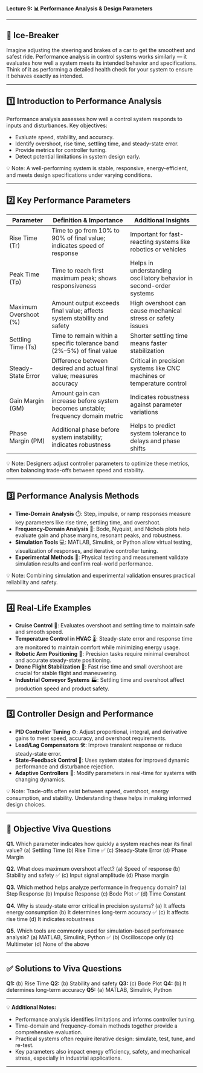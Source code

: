 **Lecture 9: 📊 Performance Analysis & Design Parameters**

---

## **🚦 Ice-Breaker**

Imagine adjusting the steering and brakes of a car to get the smoothest and safest ride. Performance analysis in control systems works similarly — it evaluates how well a system meets its intended behavior and specifications. Think of it as performing a detailed health check for your system to ensure it behaves exactly as intended.

---

## **1️⃣ Introduction to Performance Analysis**

Performance analysis assesses how well a control system responds to inputs and disturbances. Key objectives:

* Evaluate speed, stability, and accuracy.
* Identify overshoot, rise time, settling time, and steady-state error.
* Provide metrics for controller tuning.
* Detect potential limitations in system design early.

💡 Note: A well-performing system is stable, responsive, energy-efficient, and meets design specifications under varying conditions.

---

## **2️⃣ Key Performance Parameters**

| Parameter             | Definition & Importance                                                          | Additional Insights                                                    |
| --------------------- | -------------------------------------------------------------------------------- | ---------------------------------------------------------------------- |
| Rise Time (Tr)        | Time to go from 10% to 90% of final value; indicates speed of response           | Important for fast-reacting systems like robotics or vehicles          |
| Peak Time (Tp)        | Time to reach first maximum peak; shows responsiveness                           | Helps in understanding oscillatory behavior in second-order systems    |
| Maximum Overshoot (%) | Amount output exceeds final value; affects system stability and safety           | High overshoot can cause mechanical stress or safety issues            |
| Settling Time (Ts)    | Time to remain within a specific tolerance band (2%–5%) of final value           | Shorter settling time means faster stabilization                       |
| Steady-State Error    | Difference between desired and actual final value; measures accuracy             | Critical in precision systems like CNC machines or temperature control |
| Gain Margin (GM)      | Amount gain can increase before system becomes unstable; frequency domain metric | Indicates robustness against parameter variations                      |
| Phase Margin (PM)     | Additional phase before system instability; indicates robustness                 | Helps to predict system tolerance to delays and phase shifts           |

💡 Note: Designers adjust controller parameters to optimize these metrics, often balancing trade-offs between speed and stability.

---

## **3️⃣ Performance Analysis Methods**

* **Time-Domain Analysis** ⏱️: Step, impulse, or ramp responses measure key parameters like rise time, settling time, and overshoot.
* **Frequency-Domain Analysis** 🌊: Bode, Nyquist, and Nichols plots help evaluate gain and phase margins, resonant peaks, and robustness.
* **Simulation Tools** 💻: MATLAB, Simulink, or Python allow virtual testing, visualization of responses, and iterative controller tuning.
* **Experimental Methods** 🧪: Physical testing and measurement validate simulation results and confirm real-world performance.

💡 Note: Combining simulation and experimental validation ensures practical reliability and safety.

---

## **4️⃣ Real-Life Examples**

* **Cruise Control** 🚗: Evaluates overshoot and settling time to maintain safe and smooth speed.
* **Temperature Control in HVAC** 🌡️: Steady-state error and response time are monitored to maintain comfort while minimizing energy usage.
* **Robotic Arm Positioning** 🤖: Precision tasks require minimal overshoot and accurate steady-state positioning.
* **Drone Flight Stabilization** 🚁: Fast rise time and small overshoot are crucial for stable flight and maneuvering.
* **Industrial Conveyor Systems** 🏭: Settling time and overshoot affect production speed and product safety.

---

## **5️⃣ Controller Design and Performance**

* **PID Controller Tuning** ⚙️: Adjust proportional, integral, and derivative gains to meet speed, accuracy, and overshoot requirements.
* **Lead/Lag Compensators** 🛠️: Improve transient response or reduce steady-state error.
* **State-Feedback Control** 📐: Uses system states for improved dynamic performance and disturbance rejection.
* **Adaptive Controllers** 🔄: Modify parameters in real-time for systems with changing dynamics.

💡 Note: Trade-offs often exist between speed, overshoot, energy consumption, and stability. Understanding these helps in making informed design choices.

---

## **🎯 Objective Viva Questions**

**Q1.** Which parameter indicates how quickly a system reaches near its final value?
(a) Settling Time
(b) Rise Time ✅
(c) Steady-State Error
(d) Phase Margin

**Q2.** What does maximum overshoot affect?
(a) Speed of response
(b) Stability and safety ✅
(c) Input signal amplitude
(d) Phase margin

**Q3.** Which method helps analyze performance in frequency domain?
(a) Step Response
(b) Impulse Response
(c) Bode Plot ✅
(d) Time Constant

**Q4.** Why is steady-state error critical in precision systems?
(a) It affects energy consumption
(b) It determines long-term accuracy ✅
(c) It affects rise time
(d) It indicates robustness

**Q5.** Which tools are commonly used for simulation-based performance analysis?
(a) MATLAB, Simulink, Python ✅
(b) Oscilloscope only
(c) Multimeter
(d) None of the above

---

## **✅ Solutions to Viva Questions**

**Q1:** (b) Rise Time
**Q2:** (b) Stability and safety
**Q3:** (c) Bode Plot
**Q4:** (b) It determines long-term accuracy
**Q5:** (a) MATLAB, Simulink, Python

---

💡 **Additional Notes:**

* Performance analysis identifies limitations and informs controller tuning.
* Time-domain and frequency-domain methods together provide a comprehensive evaluation.
* Practical systems often require iterative design: simulate, test, tune, and re-test.
* Key parameters also impact energy efficiency, safety, and mechanical stress, especially in industrial applications.

---
